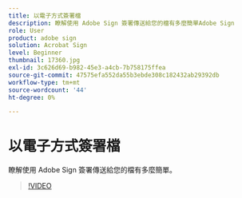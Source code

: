 ```yaml
---
title: 以電子方式簽署檔
description: 瞭解使用 Adobe Sign 簽署傳送給您的檔有多麼簡單Adobe Sign
role: User
product: adobe sign
solution: Acrobat Sign
level: Beginner
thumbnail: 17360.jpg
exl-id: 3c626d69-b982-45e3-a4cb-7b758175ffea
source-git-commit: 47575efa552da55b3ebde308c182432ab29392db
workflow-type: tm+mt
source-wordcount: '44'
ht-degree: 0%

---
```


# 以電子方式簽署檔

瞭解使用 Adobe Sign 簽署傳送給您的檔有多麼簡單。

>[!VIDEO](https://video.tv.adobe.com/v/17360?hidetitle=true)
